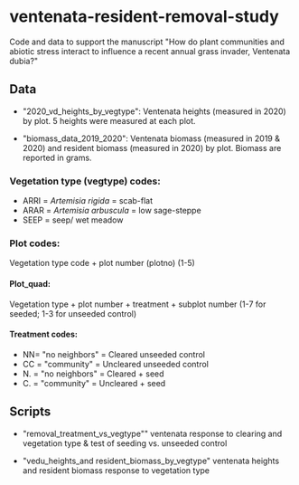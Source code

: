 # ventenata-resident-removal-study
Code and data to support the manuscript "How do plant communities and abiotic stress interact to influence a recent annual grass invader, Ventenata dubia?"

## Data

- "2020_vd_heights_by_vegtype":
Ventenata heights (measured in 2020) by plot. 5 heights were measured at each plot. 

- "biomass_data_2019_2020":
Ventenata biomass (measured in 2019 & 2020) and resident biomass (measured in 2020) by plot. Biomass are reported in grams.

### Vegetation type (vegtype) codes:
- ARRI = *Artemisia rigida* = scab-flat
- ARAR = *Artemisia arbuscula* = low sage-steppe
- SEEP = seep/ wet meadow

### Plot codes:
Vegetation type code + plot number (plotno) (1-5)

#### Plot_quad:
Vegetation type + plot number + treatment + subplot number (1-7 for seeded; 1-3 for unseeded control)

#### Treatment codes:
- NN= "no neighbors" = Cleared unseeded control
- CC = "community" = Uncleared unseeded control
- N. = "no neighbors" = Cleared + seed
- C. = "community" = Uncleared + seed

## Scripts

- "removal_treatment_vs_vegtype""
ventenata response to clearing and vegetation type & test of seeding vs. unseeded control

- "vedu_heights_and resident_biomass_by_vegtype"
ventenata heights and resident biomass response to vegetation type
